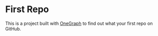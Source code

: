 # First Repo

This is a project built with [OneGraph](https://www.onegraph.com/) to find out what your first repo on GitHub. 
